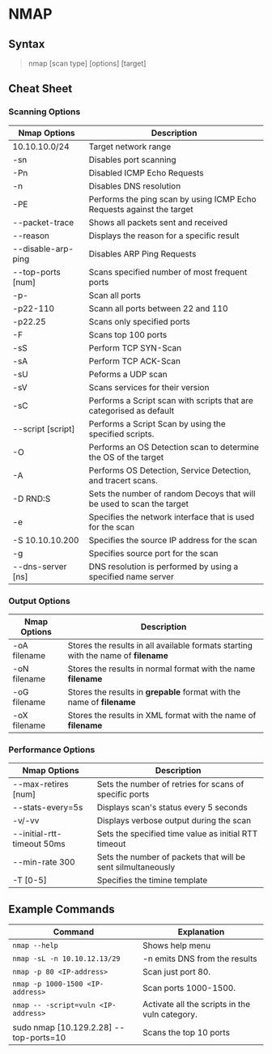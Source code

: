 # NMAP

## Syntax

> nmap \[scan type] \[options] \[target]

## Cheat Sheet

### Scanning Options

| Nmap Options       | Description                                                           |
| ------------------ | --------------------------------------------------------------------- |
| 10.10.10.0/24      | Target network range                                                  |
| -sn                | Disables port scanning                                                |
| -Pn                | Disabled ICMP Echo Requests                                           |
| -n                 | Disables DNS resolution                                               |
| -PE                | Performs the ping scan by using ICMP Echo Requests against the target |
| --packet-trace     | Shows all packets sent and received                                   |
| --reason           | Displays the reason for a specific result                             |
| --disable-arp-ping | Disables ARP Ping Requests                                            |
| --top-ports \[num] | Scans specified number of most frequent ports                         |
| -p-                | Scan all ports                                                        |
| -p22-110           | Scann all ports between 22 and 110                                    |
| -p22.25            | Scans only specified ports                                            |
| -F                 | Scans top 100 ports                                                   |
| -sS                | Perform TCP SYN-Scan                                                  |
| -sA                | Perform TCP ACK-Scan                                                  |
| -sU                | Peforms a UDP scan                                                    |
| -sV                | Scans services for their version                                      |
| -sC                | Performs a Script scan with scripts that are categorised as default   |
| --script \[script] | Performs a Script Scan by using the specified scripts.                |
| -O                 | Performs an OS Detection scan to determine the OS of the target       |
| -A                 | Performs OS Detection, Service Detection, and tracert scans.          |
| -D RND:S           | Sets the number of random Decoys that will be used to scan the target |
| -e                 | Specifies the network interface that is used for the scan             |
| -S 10.10.10.200    | Specifies the source IP address for the scan                          |
| -g                 | Specifies source port for the scan                                    |
| --dns-server \[ns] | DNS resolution is performed by using a specified name server          |

### Output Options

| Nmap Options | Description                                                                        |
| ------------ | ---------------------------------------------------------------------------------- |
| -oA filename | Stores the results in all available formats starting with the name of **filename** |
| -oN filename | Stores the results in normal format with the name **filename**                     |
| -oG filename | Stores the results in **grepable** format with the name of **filename**            |
| -oX filename | Stores the results in XML format with the name of **filename**                     |

### Performance Options

| Nmap Options               | Description                                                  |
| -------------------------- | ------------------------------------------------------------ |
| --max-retires \[num]       | Sets the number of retries for scans of specific ports       |
| --stats-every=5s           | Displays scan's status every 5 seconds                       |
| -v/-vv                     | Displays verbose output during the scan                      |
| --initial-rtt-timeout 50ms | Sets the specified time value as initial RTT timeout         |
| --min-rate 300             | Sets the number of packets that will be sent silmultaneously |
| -T \[0-5]                  | Specifies the timine template                                |

## Example Commands

| Command                                 | Explanation                                    |
| --------------------------------------- | ---------------------------------------------- |
| `nmap --help`                           | Shows help menu                                |
| `nmap -sL -n 10.10.12.13/29`            | -n emits DNS from the results                  |
| `nmap -p 80 <IP-address>`               | Scan just port 80.                             |
| `nmap -p 1000-1500 <IP-address>`        | Scan ports 1000-1500.                          |
| `nmap -- -script=vuln <IP-address>`     | Activate all the scripts in the vuln category. |
| sudo nmap \[10.129.2.28] --top-ports=10 | Scans the top 10 ports                         |
